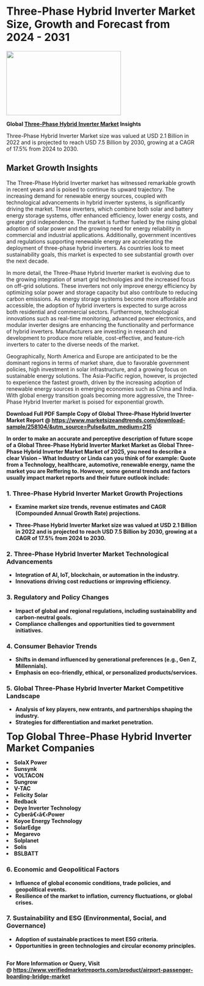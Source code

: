 <H1>Three-Phase Hybrid Inverter Market Size, Growth and Forecast from 2024 - 2031</H1><img class="aligncenter size-medium wp-image-584254" src="https://thirdeyenews.in/wp-content/uploads/2024/09/Global-Market-Research-300x168.jpeg" alt="" width="300" height="168" /><p><strong>Global&nbsp;<a href="https://www.marketsizeandtrends.com/download-sample/258104/&amp;utm_source=Pulse&amp;utm_medium=215">Three-Phase Hybrid Inverter Market</a> Insights</strong></p><p>Three-Phase Hybrid Inverter Market size was valued at USD 2.1 Billion in 2022 and is projected to reach USD 7.5 Billion by 2030, growing at a CAGR of 17.5% from 2024 to 2030.</p><p><h2>Market Growth Insights</h2> <p>The Three-Phase Hybrid Inverter market has witnessed remarkable growth in recent years and is poised to continue its upward trajectory. The increasing demand for renewable energy sources, coupled with technological advancements in hybrid inverter systems, is significantly driving the market. These inverters, which combine both solar and battery energy storage systems, offer enhanced efficiency, lower energy costs, and greater grid independence. The market is further fueled by the rising global adoption of solar power and the growing need for energy reliability in commercial and industrial applications. Additionally, government incentives and regulations supporting renewable energy are accelerating the deployment of three-phase hybrid inverters. As countries look to meet sustainability goals, this market is expected to see substantial growth over the next decade.</p> <p><strong></strong></p> <p>In more detail, the Three-Phase Hybrid Inverter market is evolving due to the growing integration of smart grid technologies and the increased focus on off-grid solutions. These inverters not only improve energy efficiency by optimizing solar power and storage capacity but also contribute to reducing carbon emissions. As energy storage systems become more affordable and accessible, the adoption of hybrid inverters is expected to surge across both residential and commercial sectors. Furthermore, technological innovations such as real-time monitoring, advanced power electronics, and modular inverter designs are enhancing the functionality and performance of hybrid inverters. Manufacturers are investing in research and development to produce more reliable, cost-effective, and feature-rich inverters to cater to the diverse needs of the market. <p>Geographically, North America and Europe are anticipated to be the dominant regions in terms of market share, due to favorable government policies, high investment in solar infrastructure, and a growing focus on sustainable energy solutions. The Asia-Pacific region, however, is projected to experience the fastest growth, driven by the increasing adoption of renewable energy sources in emerging economies such as China and India. With global energy transition goals becoming more aggressive, the Three-Phase Hybrid Inverter market is poised for exponential growth.</p> <p><strong></p><p><span class=""><strong>Download Full PDF Sample Copy of Global Three-Phase Hybrid Inverter Market Report</strong> @ <a href="https://www.marketsizeandtrends.com/download-sample/258104/&amp;utm_source=Pulse&amp;utm_medium=215" target="_blank">https://www.marketsizeandtrends.com/download-sample/258104/&amp;utm_source=Pulse&amp;utm_medium=215</a></span></p><p>In order to make an accurate and perceptive description of future scope of a Global&nbsp;Three-Phase Hybrid Inverter Market Market as Global&nbsp;Three-Phase Hybrid Inverter Market Market of 2025, you need to describe a clear Vision &ndash; What Industry or Linda can you think of for example: Quote from a Technology, healthcare, automotive, renewable energy, name the market you are Reffering to. However, some general trends and factors usually impact market reports and their future outlook include:</p><h3>1.&nbsp;<strong>Three-Phase Hybrid Inverter Market Growth Projections</strong></h3><ul><li>Examine market size trends, revenue estimates and CAGR (Compounded Annual Growth Rate) projections.</li><li><p>Three-Phase Hybrid Inverter Market size was valued at USD 2.1 Billion in 2022 and is projected to reach USD 7.5 Billion by 2030, growing at a CAGR of 17.5% from 2024 to 2030.</p></li></ul><h3>2.&nbsp;<strong>Three-Phase Hybrid Inverter Market Technological Advancements</strong></h3><ul><li>Integration of AI, IoT, blockchain, or automation in the industry.</li><li>Innovations driving cost reductions or improving efficiency.</li></ul><h3>3.&nbsp;<strong>Regulatory and Policy Changes</strong></h3><ul><li>Impact of global and regional regulations, including sustainability and carbon-neutral goals.</li><li>Compliance challenges and opportunities tied to government initiatives.</li></ul><h3>4.&nbsp;<strong>Consumer Behavior Trends</strong></h3><ul><li>Shifts in demand influenced by generational preferences (e.g., Gen Z, Millennials).</li><li>Emphasis on eco-friendly, ethical, or personalized products/services.</li></ul><h3>5.&nbsp;<strong>Global Three-Phase Hybrid Inverter Market Competitive Landscape</strong></h3><ul><li>Analysis of key players, new entrants, and partnerships shaping the industry.</li><li>Strategies for differentiation and market penetration.</li></ul><p data-pm-slice="1 1 []"><span style="color: inherit; font-family: inherit; font-size: 25px;">Top Global Three-Phase Hybrid Inverter Market Companies</span></p><div class="" data-test-id=""><p><li>SolaX Power</li><li> Sunsynk</li><li> VOLTACON</li><li> Sungrow</li><li> V-TAC</li><li> Felicity Solar</li><li> Redback</li><li> Deye Inverter Technology</li><li> Cyberâ€‹â€‹Power</li><li> Koyoe Energy Technology</li><li> SolarEdge</li><li> Megarevo</li><li> Solplanet</li><li> Solis</li><li> BSLBATT</li></p></div><h3>6.&nbsp;<strong>Economic and Geopolitical Factors</strong></h3><ul><li>Influence of global economic conditions, trade policies, and geopolitical events.</li><li>Resilience of the market to inflation, currency fluctuations, or global crises.</li></ul><h3>7.&nbsp;<strong>Sustainability and ESG (Environmental, Social, and Governance)</strong></h3><ul><li>Adoption of sustainable practices to meet ESG criteria.</li><li>Opportunities in green technologies and circular economy principles.</li></ul><h2><strong style="font-size: 14px;">For More Information or Query, Visit @&nbsp;</strong><a style="background-color: #ffffff; font-size: 14px;" href="https://www.marketsizeandtrends.com/report/three-phase-hybrid-inverter-market/" target="_blank">https://www.verifiedmarketreports.com/product/airport-passenger-boarding-bridge-market</a></h2>

